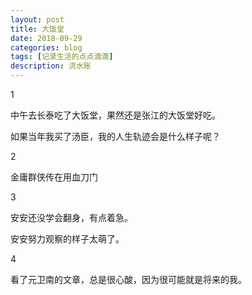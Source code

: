 ```yaml
---
layout: post
title: 大饭堂
date: 2018-09-29
categories: blog
tags: [记录生活的点点滴滴]
description: 流水账
---
```


1 

中午去长泰吃了大饭堂，果然还是张江的大饭堂好吃。

如果当年我买了汤臣，我的人生轨迹会是什么样子呢？

2

金庸群侠传在用血刀门

3

安安还没学会翻身，有点着急。

安安努力观察的样子太萌了。

4

看了元卫南的文章，总是很心酸，因为很可能就是将来的我。




